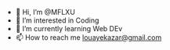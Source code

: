 - 👋 Hi, I’m @MFLXU
- 👀 I’m interested in Coding
- 🌱 I’m currently learning Web DEv
- 📫 How to reach me louayekazar@gmail.com


